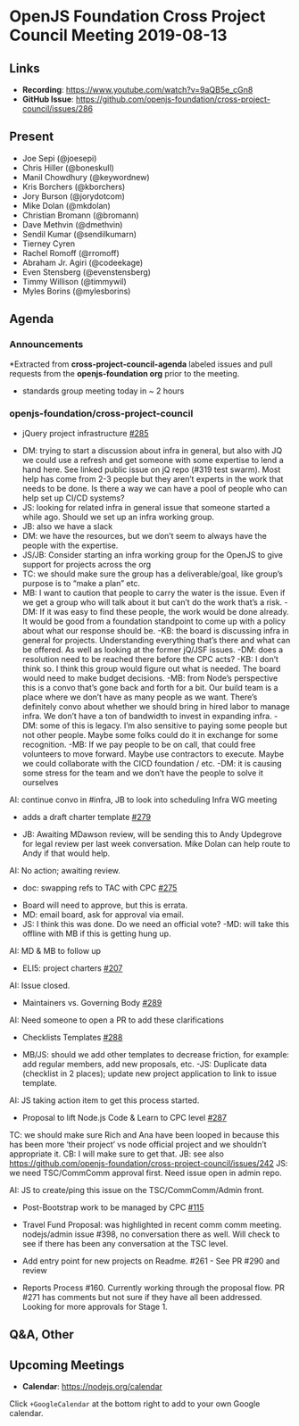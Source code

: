 # OpenJS Foundation Cross Project Council Meeting 2019-08-13

## Links

* **Recording**:  https://www.youtube.com/watch?v=9aQB5e_cGn8
* **GitHub Issue**: https://github.com/openjs-foundation/cross-project-council/issues/286

## Present

* Joe Sepi (@joesepi)
* Chris Hiller (@boneskull)
* Manil Chowdhury (@keywordnew)
* Kris Borchers (@kborchers)
* Jory Burson (@jorydotcom)
* Mike Dolan (@mkdolan)
* Christian Bromann (@bromann)
* Dave Methvin (@dmethvin)
* Sendil Kumar (@sendilkumarn)
* Tierney Cyren
* Rachel Romoff (@rromoff)
* Abraham Jr. Agiri (@codeekage)
* Even Stensberg (@evenstensberg)
* Timmy Willison (@timmywil)
* Myles Borins (@mylesborins)

## Agenda

### Announcements
 
*Extracted from **cross-project-council-agenda** labeled issues and pull requests from the **openjs-foundation org** prior to the meeting.

* standards group meeting today in ~ 2 hours

### openjs-foundation/cross-project-council

* jQuery project infrastructure [#285](https://github.com/openjs-foundation/cross-project-council/issues/285)

- DM: trying to start a discussion about infra in general, but also with JQ we could use a refresh and get someone with some expertise to lend a hand here. See linked public issue on jQ repo (#319 test swarm). Most help has come from 2-3 people but they aren’t experts in the work that needs to be done. Is there a way we can have a pool of people who can help set up CI/CD systems?
- JS: looking for related infra in general issue that someone started a while ago. Should we set up an infra working group. 
- JB: also we have a slack
- DM: we have the resources, but we don’t seem to always have the people with the expertise.
- JS/JB: Consider starting an infra working group for the OpenJS to give support for projects across the org
- TC: we should make sure the group has a deliverable/goal, like group’s purpose is to “make a plan” etc. 
- MB: I want to caution that people to carry the water is the issue. Even if we get a group who will talk about it but can’t do the work that’s a risk.
-DM: If it was easy to find these people, the work would be done already. It would be good from a foundation standpoint to come up with a policy about what our response should be.
-KB: the board is discussing infra in general for projects. Understanding everything that’s there and what can be offered. As well as looking at the former jQ/JSF issues.
-DM: does a resolution need to be reached there before the CPC acts?
-KB: I don’t think so. I think this group would figure out what is needed. The board would need to make budget decisions.
-MB: from Node’s perspective this is a convo that’s gone back and forth for a bit. Our build team is a place where we don’t have as many people as we want. There’s definitely convo about whether we should bring in hired labor to manage infra. We don’t have a ton of bandwidth to invest in expanding infra. 
-DM: some of this is legacy. I’m also sensitive to paying some people but not other people. Maybe some folks could do it in exchange for some recognition.
-MB: If we pay people to be on call, that could free volunteers to move forward. Maybe use contractors to execute. Maybe we could collaborate with the CICD foundation / etc.
-DM: it is causing some stress for the team and we don’t have the people to solve it ourselves

AI: continue convo in #infra, JB to look into scheduling Infra WG meeting

* adds a draft charter template [#279](https://github.com/openjs-foundation/cross-project-council/pull/279)

- JB: Awaiting MDawson review, will be sending this to Andy Updegrove for legal review per last week conversation. Mike Dolan can help route to Andy if that would help.

AI: No action; awaiting review. 

* doc: swapping refs to TAC with CPC [#275](https://github.com/openjs-foundation/cross-project-council/pull/275)

- Board will need to approve, but this is errata. 
- MD: email board, ask for approval via email. 
- JS: I think this was done. Do we need an official vote?
-MD: will take this offline with MB if this is getting hung up.

AI: MD & MB to follow up

* ELI5: project charters [#207](https://github.com/openjs-foundation/cross-project-council/issues/207)

AI: Issue closed.

* Maintainers vs. Governing Body [#289](https://github.com/openjs-foundation/cross-project-council/issues/289)

AI: Need someone to open a PR to add these clarifications

* Checklists Templates
[#288](https://github.com/openjs-foundation/cross-project-council/issues/288)

- MB/JS: should we add other templates to decrease friction, for example: add regular members, add new proposals, etc. 
-JS: Duplicate data (checklist in 2 places); update new project application to link to issue template. 

AI: JS taking action item to get this process started.

* Proposal to lift Node.js Code & Learn to CPC level
[#287](https://github.com/openjs-foundation/cross-project-council/issues/287)

TC: we should make sure Rich and Ana have been looped in because this has been more ‘their project’ vs node official project and we shouldn’t appropriate it.
CB: I will make sure to get that.
JB: see also https://github.com/openjs-foundation/cross-project-council/issues/242
JS: we need TSC/CommComm approval first. Need issue open in admin repo.

AI: JS to create/ping this issue on the TSC/CommComm/Admin front. 

* Post-Bootstrap work to be managed by CPC [#115](https://github.com/openjs-foundation/cross-project-council/issues/115)

- Travel Fund Proposal: was highlighted in recent comm comm meeting. nodejs/admin issue #398, no conversation there as well. Will check to see if there has been any conversation at the TSC level.

- Add entry point for new projects on Readme. #261 - See PR #290 and review

- Reports Process #160. Currently working through the proposal flow. PR #271 has comments but not sure if they have all been addressed. Looking for more approvals for Stage 1.


## Q&A, Other

## Upcoming Meetings

* **Calendar**: https://nodejs.org/calendar

Click `+GoogleCalendar` at the bottom right to add to your own Google calendar.


